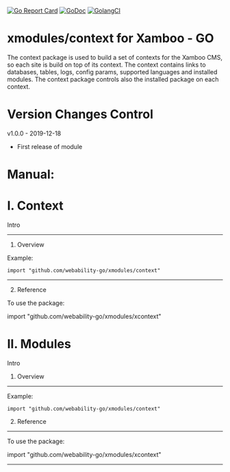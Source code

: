 [ ![Go Report Card](https://goreportcard.com/badge/github.com/webability-go/xmodules/context)](https://goreportcard.com/report/github.com/webability-go/xmodules/context)
[ ![GoDoc](https://godoc.org/github.com/webability-go/xmodules/context?status.png)](https://godoc.org/github.com/webability-go/xmodules/context)
[ ![GolangCI](https://golangci.com/badges/github.com/webability-go/xmodules/context.svg)](https://golangci.com)

xmodules/context for Xamboo - GO
================================

The context package is used to build a set of contexts for the Xamboo CMS, so each site is build on top of its context.
The context contains links to databases, tables, logs, config params, supported languages and installed modules.
The context package controls also the installed package on each context.


Version Changes Control
=======================

v1.0.0 - 2019-12-18
- First release of module



Manual:
=======================

I. Context
=======================

Intro

-----------------------
1. Overview

Example:

```
import "github.com/webability-go/xmodules/context"

```


-----------------------
2. Reference

To use the package:

import "github.com/webability-go/xmodules/xcontext"




II. Modules
=======================

Intro

1. Overview
------------------------

Example:

```
import "github.com/webability-go/xmodules/context"

```

2. Reference
------------------------

To use the package:

import "github.com/webability-go/xmodules/xcontext"


---
